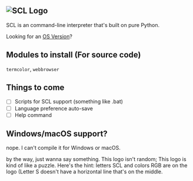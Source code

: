 ![SCL Logo](https://github.com/Sectonidse/SCL/blob/c6aa8807a0a9ffdb43c60801fb452fc6f0a3776a/scllogo.png "SCL Logo")
-----
SCL is an command-line interpreter that's built on pure Python.

Looking for an [OS Version](https://github.com/SectonCL/OS)?

## Modules to install (For source code)
`termcolor`, `webbrowser`

## Things to come
- [ ] Scripts for SCL support (something like .bat)
- [ ] Language preference auto-save
- [ ] Help command

## Windows/macOS support?
nope. I can't compile it for Windows or macOS.

by the way, just wanna say something. This logo isn't random; This logo is kind of like a puzzle.
Here's the hint: letters SCL and colors RGB are on the logo (Letter S doesn't have a horizontal line that's on the middle.

